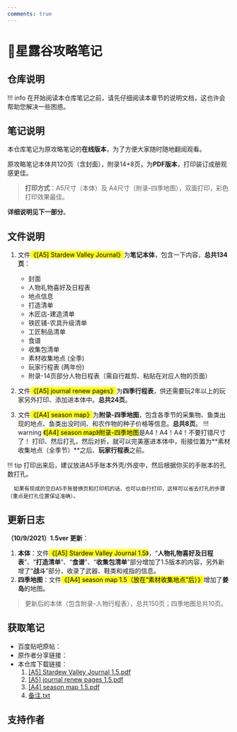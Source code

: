 ```yaml
---
comments: true
---
```


# 📔星露谷攻略笔记

## 仓库说明

!!! info
      在开始阅读本仓库笔记之前，请先仔细阅读本章节的说明文档，这也许会帮助您解决一些困惑。

## 笔记说明

本仓库笔记为原攻略笔记的**在线版本**，为了方便大家随时随地翻阅观看。

原攻略笔记本体共120页（含封面），附录14+8页，为**PDF版本**，打印装订成册观感更佳。

> **打印方式**：A5尺寸（本体）及 A4尺寸（附录-四季地图），双面打印，彩色打印效果最佳。

**详细说明见下一部分**。


## 文件说明

1. 文件<mark>《[A5] Stardew Valley Journal》</mark>为**笔记本体**，包含一下内容，**总共134页**：
      - 封面
      - 人物礼物喜好及日程表
      - 地点信息
      - 打造清单
      - 木匠店-建造清单
      - 铁匠铺-农具升级清单
      - 工匠制品清单
      - 食谱
      - 收集包清单
      - 素材收集地点 (全季)
      - 玩家行程表 (两年份)
      - 附录-14页部分人物日程表（需自行裁剪、粘贴在对应人物的页面）

2.  文件<mark>《[A5] journal renew pages》</mark>为**四季行程表**，供还需要玩2年以上的玩家另外打印、添加进本体中。**总共24页**。

3.  文件<mark>《[A4] season map》</mark>为**附录-四季地图**，包含各季节的采集物、鱼类出现的地点、鱼类出没时间、和农作物的种子价格等信息。**总共8页**。
!!! warning
      <mark>《[A4] season map》附录-四季地图</mark>是A4！A4！A4！不要打错尺寸了！ 打印、然后打孔，然后对折，就可以完美塞进本体中，衔接位置为**素材收集地点（全季节）**之后、**玩家行程表**之前。

!!! tip
      打印出来后，建议放进A5手账本外壳/外皮中，然后根据你买的手账本的孔数打孔。

      如果有现成的空白A5手账替换页和打印机的话，也可以自行打印，这样可以省去打孔的步骤（重点是打孔位置保证准确）。

## 更新日志

**（10/9/2021）1.5ver 更新**：

1. **本体**：文件<mark>《[A5] Stardew Valley Journal 1.5》</mark>，“**人物礼物喜好及日程表**”、“**打造清单**”、“**食谱**”、“**收集包清单**”部分增加了1.5版本的内容，另外新增了“**战斗**”部分，收录了武器、鞋类和戒指的信息。
2. **四季地图**：文件<mark>《[A4] season map 1.5（放在“素材收集地点”后）》</mark>增加了**姜岛**的地图。

> 更新后的本体（包含附录-人物行程表），总共150页；四季地图总共10页。

## 获取笔记

- 百度贴吧原帖：
- 原作者分享链接：
- 本仓库下载链接：
    1. [[A5] Stardew Valley Journal 1.5.pdf](./assets/[A5]%20Stardew%20Valley%20Journal%201.5.pdf) 
    2. [[A5] journal renew pages 1.5.pdf](./assets/[A5]%20journal%20renew%20pages.pdf)
    3. [[A4] season map 1.5.pdf](./assets/[A4]%20season%20map%201.5.pdf)
    4. [备注.txt](./assets/备注.txt)

## 支持作者


